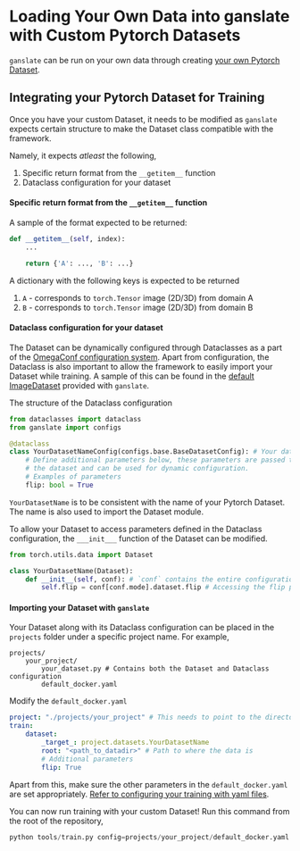 # Loading Your Own Data into ganslate with Custom Pytorch Datasets

`ganslate` can be run on your own data through creating [your own Pytorch Dataset](https://pytorch.org/tutorials/beginner/data_loading_tutorial.html). 


## Integrating your Pytorch Dataset for Training
Once you have your custom Dataset, it needs to be modified as `ganslate` expects certain structure to make the Dataset class compatible with the framework. 

Namely, it expects *atleast* the following,

1. Specific return format from the `__getitem__` function
2. Dataclass configuration for your dataset

#### Specific return format from the `__getitem__` function
A sample of the format expected to be returned:
```python
def __getitem__(self, index):
    ...

    return {'A': ..., 'B': ...}
```
A dictionary with the following keys is expected to be returned

1. `A`  - corresponds to `torch.Tensor` image (2D/3D) from domain A
2. `B`  - corresponds to `torch.Tensor` image (2D/3D) from domain B


#### Dataclass configuration for your dataset
The Dataset can be dynamically configured through Dataclasses as a part of the [OmegaConf configuration system](https://github.com/omry/omegaconf). Apart from configuration, the Dataclass is also important to allow the framework to easily import your Dataset while training. A sample of this can be found in the [default ImageDataset](https://github.com/Maastro-CDS-Imaging-Group/midaGAN/blob/26564fa721f71c024aa88fb278ecba7de748e55c/midaGAN/data/image_dataset.py#L15) provided with `ganslate`. 

The structure of the Dataclass configuration 
```python
from dataclasses import dataclass
from ganslate import configs

@dataclass
class YourDatasetNameConfig(configs.base.BaseDatasetConfig): # Your dataset always needs to inherit the BaseDatasetConfig
    # Define additional parameters below, these parameters are passed to
    # the dataset and can be used for dynamic configuration. 
    # Examples of parameters
    flip: bool = True

```

`YourDatasetName` is to be consistent with the name of your Pytorch Dataset. The name is also used to import the Dataset module. 


To allow your Dataset to access parameters defined in the Dataclass configuration, the `___init___` function of the Dataset can be modified.
```python
from torch.utils.data import Dataset

class YourDatasetName(Dataset):
    def __init__(self, conf): # `conf` contains the entire configuration yaml 
        self.flip = conf[conf.mode].dataset.flip # Accessing the flip parameter defined in the dataclass

```

#### Importing your Dataset with `ganslate`
Your Dataset along with its Dataclass configuration can be placed in the `projects` folder under a specific project name.
For example,
```
projects/
    your_project/
        your_dataset.py # Contains both the Dataset and Dataclass configuration
        default_docker.yaml
```

Modify the `default_docker.yaml`
```yaml
project: "./projects/your_project" # This needs to point to the directory where your_dataset.py is located
train:
    dataset:
        _target_: project.datasets.YourDatasetName
        root: "<path_to_datadir>" # Path to where the data is 
        # Additional parameters
        flip: True
```

Apart from this, make sure the other parameters in the `default_docker.yaml` are set appropriately. [Refer to configuring your training with yaml files](configuration.md). 

You can now run training with your custom Dataset! Run this command from the root of the repository,
```python
python tools/train.py config=projects/your_project/default_docker.yaml
```







